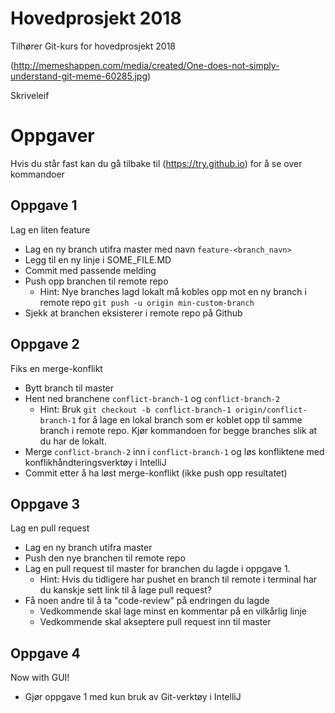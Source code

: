 # Hovedprosjekt 2018

Tilhører Git-kurs for hovedprosjekt 2018

(http://memeshappen.com/media/created/One-does-not-simply-understand-git-meme-60285.jpg)

Skriveleif

# Oppgaver
Hvis du står fast kan du gå tilbake til (https://try.github.io) for å se over
kommandoer

## Oppgave 1
Lag en liten feature

- Lag en ny branch utifra master med navn ```feature-<branch_navn>```
- Legg til en ny linje i SOME_FILE.MD
- Commit med passende melding
- Push opp branchen til remote repo
    - Hint: Nye branches lagd lokalt må kobles opp mot en ny branch i remote repo
    ```git push -u origin min-custom-branch```
- Sjekk at branchen eksisterer i remote repo på Github

## Oppgave 2
Fiks en merge-konflikt

- Bytt branch til master
- Hent ned branchene ```conflict-branch-1``` og ```conflict-branch-2```
    - Hint: Bruk ```git checkout -b conflict-branch-1 origin/conflict-branch-1```
    for å lage en lokal branch som er koblet opp til samme branch i remote repo. Kjør
    kommandoen for begge branches slik at du har de lokalt.
- Merge ```conflict-branch-2``` inn i ```conflict-branch-1``` og løs konfliktene med
konflikhåndteringsverktøy i IntelliJ
- Commit etter å ha løst merge-konflikt (ikke push opp resultatet)

## Oppgave 3
Lag en pull request

- Lag en ny branch utifra master
- Push den nye branchen til remote repo
- Lag en pull request til master for branchen du lagde i oppgave 1.
    - Hint: Hvis du tidligere har pushet en branch til remote i terminal har du kanskje sett
    link til å lage pull request?
- Få noen andre til å ta "code-review" på endringen du lagde
    - Vedkommende skal lage minst en kommentar på en vilkårlig linje
    - Vedkommende skal akseptere pull request inn til master

## Oppgave 4
Now with GUI!

- Gjør oppgave 1 med kun bruk av Git-verktøy i IntelliJ